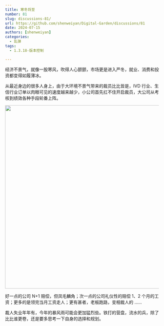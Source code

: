 ```yaml
---
title: 寒冬将至
number: 81
slug: discussions-81/
url: https://github.com/shenweiyan/Digital-Garden/discussions/81
date: 2024-07-15
authors: [shenweiyan]
categories: 
  - 乱弹
tags: 
  - 1.3.18-版本控制

---
```


经济不景气，就像一股寒风，吹得人心颤颤，市场更是进入严冬，就业、消费和投资都变得如履薄冰。

<!-- more -->

从最近身边的很多人身上，由于大环境不景气带来的裁员比比皆是，IVD 行业、生信行业订单以肉眼可见的速度越来越少，小公司首先扛不住开启裁员，大公司从考核到绩效各种手段轮番上阵。

<img src='https://kg.weiyan.cc/2024/07/you-are-fired.webp' width=600>

好一点的公司 N+1 赔偿，但凤毛麟角；次一点的公司礼仪性的赔偿 1、2 个月的工资；更多的是领完当月工资走人；更有甚者，老板跑路，变相裁人的 ......

裁人失业年年有，今年的暴风雨可能会更加猛烈些。铁打的营盘，流水的兵，除了比比谁更卷，还是要多思考一下自身的选择和规划。

<script src="https://giscus.app/client.js"
	data-repo="shenweiyan/Digital-Garden"
	data-repo-id="R_kgDOKgxWlg"
	data-mapping="number"
	data-term="81"
	data-reactions-enabled="1"
	data-emit-metadata="0"
	data-input-position="bottom"
	data-theme="light"
	data-lang="zh-CN"
	crossorigin="anonymous"
	async>
</script>
